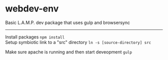 # webdev-env
Basic L.A.M.P. dev package that uses gulp and browsersync

---

Install packages `npm install`  
Setup symbiotic link to a "src" directory `ln -s [source-directory] src`  

Make sure apache is running and then start deveopment `gulp`
